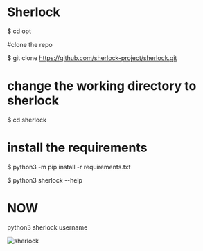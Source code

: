 # Sherlock

$ cd opt

#clone the repo

$ git clone https://github.com/sherlock-project/sherlock.git

# change the working directory to sherlock

$ cd sherlock

# install the requirements 

$ python3 -m pip install -r requirements.txt

$ python3 sherlock --help

# NOW

python3 sherlock username

![sherlock](https://user-images.githubusercontent.com/97816146/236677069-834b603c-6797-489d-8691-a04339d9b810.png)

